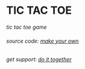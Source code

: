 # TIC TAC TOE

*tic tac toe game*

###### source code: [make your own](https://www.codebrainer.com/blog/tic-tac-toe-javascript-game)
###### get support: [do it together](https://emergentworks.org/programs)
